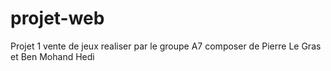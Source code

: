 # projet-web

Projet 1 vente de jeux realiser par le groupe A7 composer de Pierre Le Gras et Ben Mohand Hedi
